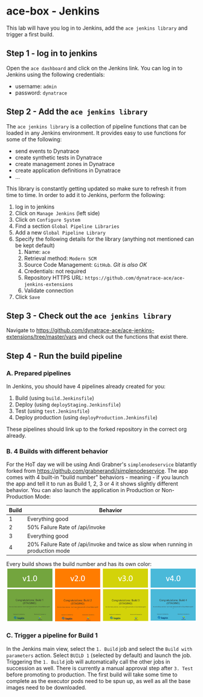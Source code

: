 # ace-box - Jenkins
This lab will have you log in to Jenkins, add the `ace jenkins library` and trigger a first build.

## Step 1 - log in to jenkins
Open the `ace dashboard` and click on the Jenkins link. You can log in to Jenkins using the following credentials:
- username: `admin`
- password: `dynatrace`

## Step 2 - Add the `ace jenkins library`
The `ace jenkins library` is a collection of pipeline functions that can be loaded in any Jenkins environment. It provides easy to use functions for some of the following:
- send events to Dynatrace
- create synthetic tests in Dynatrace
- create management zones in Dynatrace
- create application definitions in Dynatrace
- ...

This library is constantly getting updated so make sure to refresh it from time to time.
In order to add it to Jenkins, perform the following:
1. log in to jenkins
1. Click on `Manage Jenkins` (left side)
1. Click on `Configure System`
1. Find a section `Global Pipeline Libraries`
1. Add a new `Global Pipeline Library`
1. Specify the following details for the library (anything not mentioned can be kept default)
   1. Name: `ace`
   2. Retrieval method: `Modern SCM`
   3. Source Code Management: `GitHub`. *Git is also OK*
   4. Credentials: not required
   5. Repository HTTPS URL: `https://github.com/dynatrace-ace/ace-jenkins-extensions`
   6. Validate connection
2. Click `Save`

## Step 3 - Check out the `ace jenkins library`
Navigate to https://github.com/dynatrace-ace/ace-jenkins-extensions/tree/master/vars and check out the functions that exist there.

## Step 4 - Run the build pipeline
### A. Prepared pipelines
In Jenkins, you should have 4 pipelines already created for you:
1. Build (using `build.Jenkinsfile`)
2. Deploy (using `deployStaging.Jenkinsfile`)
3. Test (using `test.Jenkinsfile`)
4. Deploy production (using `deployProduction.Jenkinsfile`)

These pipelines should link up to the forked repository in the correct org already. 

### B. 4 Builds with different behavior

For the HoT day we will be using Andi Grabner's `simplenodeservice` blatantly forked from https://github.com/grabnerandi/simplenodeservice.
The app comes with 4 built-in "build number" behaviors - meaning - if you launch the app and tell it to run as Build 1, 2, 3 or 4 it shows slightly different behavior. You can also launch the application in Production or Non-Production Mode:

| Build | Behavior |
| ----- | --------- |
| 1 | Everything good |
|2|50% Failure Rate of /api/invoke|
|3|Everything good|
|4|20% Failure Rate of /api/invoke and twice as slow when running in production mode|

Every build shows the build number and has its own color:
![](img/4buildoverview.png)

### C. Trigger a pipeline for Build 1
In the Jenkins main view, select the `1. Build` job and select the `Build with parameters` action. Select `BUILD 1` (selected by default) and launch the job.
Triggering the `1. Build` job will automatically call the other jobs in succession as well. There is currently a manual approval step after `3. Test` before promoting to production.
The first build will take some time to complete as the executor pods need to be spun up, as well as all the base images need to be downloaded.